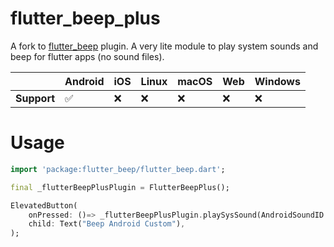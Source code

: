 # flutter_beep_plus
A fork to [flutter_beep](https://pub.dev/packages/flutter_beep) plugin. A very lite module to play system sounds and beep for flutter apps (no sound files).

|             | Android | iOS   | Linux | macOS  | Web | Windows     |
|-------------|---------|-------|-------|--------|-----|-------------|
| **Support** | ✅ | ❌ | ❌ | ❌ | ❌ | ❌ |


# Usage
```dart
import 'package:flutter_beep/flutter_beep.dart';

final _flutterBeepPlusPlugin = FlutterBeepPlus();

ElevatedButton(
    onPressed: ()=> _flutterBeepPlusPlugin.playSysSound(AndroidSoundID.TONE_CDMA_ABBR_ALERT),
    child: Text("Beep Android Custom"), 
);
```
